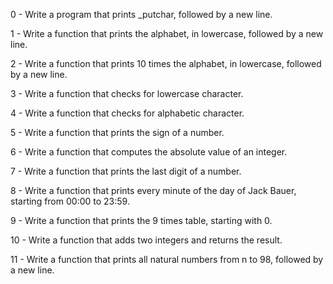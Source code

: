 0	- Write a program that prints _putchar, followed by a new line.

1	- Write a function that prints the alphabet, in lowercase, followed by a new line.

2	- Write a function that prints 10 times the alphabet, in lowercase, followed by a new line.

3	- Write a function that checks for lowercase character.

4	- Write a function that checks for alphabetic character.

5	- Write a function that prints the sign of a number.

6	- Write a function that computes the absolute value of an integer.

7	- Write a function that prints the last digit of a number.

8	- Write a function that prints every minute of the day of Jack Bauer, starting from 00:00 to 23:59.

9	- Write a function that prints the 9 times table, starting with 0.

10	- Write a function that adds two integers and returns the result.

11	- Write a function that prints all natural numbers from n to 98, followed by a new line.


